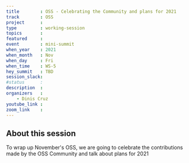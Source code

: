 ```yaml
---
title        : OSS - Celebrating the Community and plans for 2021
track        : OSS
project      : 
type         : working-session
topics       :
featured     :
event        : mini-summit
when_year    : 2021
when_month   : Nov
when_day     : Fri
when_time    : WS-5
hey_summit   : TBD
session_slack:
#status      : 
description  :
organizers   :
    - Dinis Cruz        
youtube_link : 
zoom_link    : 
---
```


## About this session
To wrap up November's OSS, we are going to celebrate the contributions made by the OSS Community 
and talk about plans for 2021
